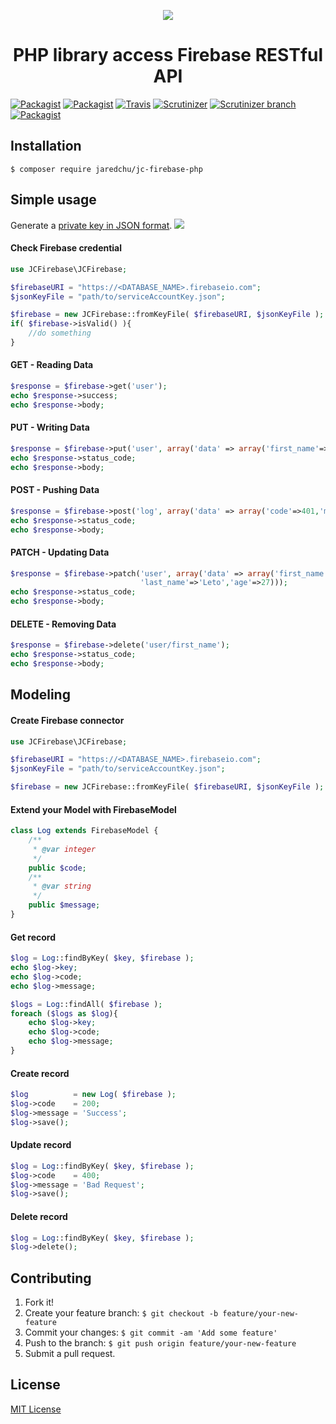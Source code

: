 <p align="center"><img src="http://i.imgur.com/CTP9Dmu.jpg"></p>
<h1 align="center">PHP library access Firebase RESTful API</h1>

[![Packagist](https://img.shields.io/packagist/v/jaredchu/JC-Firebase-PHP.svg)](https://packagist.org/packages/jaredchu/jc-firebase-php)
[![Packagist](https://img.shields.io/packagist/dt/jaredchu/JC-Firebase-PHP.svg)](https://packagist.org/packages/jaredchu/jc-firebase-php)
[![Travis](https://img.shields.io/travis/jaredchu/JC-Firebase-PHP.svg)](https://travis-ci.org/jaredchu/JC-Firebase-PHP)
[![Scrutinizer](https://img.shields.io/scrutinizer/g/jaredchu/JC-Firebase-PHP.svg)](https://scrutinizer-ci.com/g/jaredchu/JC-Firebase-PHP/)
[![Scrutinizer branch](https://img.shields.io/scrutinizer/coverage/g/jaredchu/JC-Firebase-PHP/master.svg)](https://scrutinizer-ci.com/g/jaredchu/JC-Firebase-PHP/)
[![Packagist](https://img.shields.io/packagist/l/jaredchu/JC-Firebase-PHP.svg)](https://packagist.org/packages/jaredchu/jc-firebase-php)

## Installation
`$ composer require jaredchu/jc-firebase-php`

## Simple usage
Generate a [private key in JSON format](https://cloud.google.com/storage/docs/authentication#service_accounts).
<img src="http://i.imgur.com/d4pBQqB.png">

#### Check Firebase credential
```php
use JCFirebase\JCFirebase;

$firebaseURI = "https://<DATABASE_NAME>.firebaseio.com";
$jsonKeyFile = "path/to/serviceAccountKey.json";

$firebase = new JCFirebase::fromKeyFile( $firebaseURI, $jsonKeyFile );
if( $firebase->isValid() ){
    //do something
}
```

#### GET - Reading Data
```php
$response = $firebase->get('user');
echo $response->success;
echo $response->body;
```
#### PUT - Writing Data
```php
$response = $firebase->put('user', array('data' => array('first_name'=>'Jared','last_name'=>'Chu')));
echo $response->status_code;
echo $response->body;
```

#### POST - Pushing Data
```php
$response = $firebase->post('log', array('data' => array('code'=>401,'message'=>'Not Authorized')));
echo $response->status_code;
echo $response->body;
```
#### PATCH - Updating Data
```php
$response = $firebase->patch('user', array('data' => array('first_name'=>'Jared',
                             'last_name'=>'Leto','age'=>27)));
echo $response->status_code;
echo $response->body;
```
#### DELETE - Removing Data
```php
$response = $firebase->delete('user/first_name');
echo $response->status_code;
echo $response->body;
```
## Modeling

#### Create Firebase connector
```php
use JCFirebase\JCFirebase;

$firebaseURI = "https://<DATABASE_NAME>.firebaseio.com";
$jsonKeyFile = "path/to/serviceAccountKey.json";

$firebase = new JCFirebase::fromKeyFile( $firebaseURI, $jsonKeyFile );
```
#### Extend your Model with FirebaseModel
```php
class Log extends FirebaseModel {
	/**
	 * @var integer
	 */
	public $code;
	/**
	 * @var string
	 */
	public $message;
}
```
#### Get record
```php
$log = Log::findByKey( $key, $firebase );
echo $log->key;
echo $log->code;
echo $log->message;

$logs = Log::findAll( $firebase );
foreach ($logs as $log){
    echo $log->key;
    echo $log->code;
    echo $log->message;
}
```

#### Create record
```php
$log          = new Log( $firebase );
$log->code    = 200;
$log->message = 'Success';
$log->save();
```

#### Update record
```php
$log = Log::findByKey( $key, $firebase );
$log->code    = 400;
$log->message = 'Bad Request';
$log->save();
```
#### Delete record
```php
$log = Log::findByKey( $key, $firebase );
$log->delete();
```
## Contributing
1. Fork it!
2. Create your feature branch: `$ git checkout -b feature/your-new-feature`
3. Commit your changes: `$ git commit -am 'Add some feature'`
4. Push to the branch: `$ git push origin feature/your-new-feature`
5. Submit a pull request.

## License
[MIT License](https://github.com/jaredchu/JC-Firebase-PHP/blob/master/README.md)
